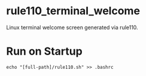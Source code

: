 # rule110_terminal_welcome
Linux terminal welcome screen generated via rule110.

# Run on Startup
`echo "[full-path]/rule110.sh" >> .bashrc`
